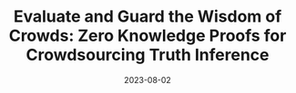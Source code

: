 ---
title: "Evaluate and Guard the Wisdom of Crowds: Zero Knowledge Proofs for Crowdsourcing Truth Inference"
link: "https://arxiv.org/abs/2308.00985"
collection: publications
# permalink: /publication/2009-10-01-paper-title-number-1
excerpt: "Manuscript. By **Xuanming Liu**, Xinpeng Yang, Yinghao Wang, Xun Zhang, Xiaohu Yang."
date: 2023-08-02
# venue: 'ARXIV'
# paperurl: 'https://academicpages.github.io/files/paper1.pdf'
# citation: 'Your Name, You. (2009). &quot;Paper Title Number 1.&quot; <i>Journal 1</i>. 1(1).'
---